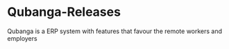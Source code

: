 # Qubanga-Releases
Qubanga is a ERP system with features that favour the remote workers and employers
